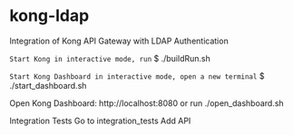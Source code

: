 # kong-ldap
Integration of Kong API Gateway with LDAP Authentication

```Start Kong in interactive mode, run```
$ ./buildRun.sh

```Start Kong Dashboard in interactive mode, open a new terminal```
$ ./start_dashboard.sh

Open Kong Dashboard: http://localhost:8080
or run
./open_dashboard.sh


Integration Tests
Go to integration_tests
Add API
